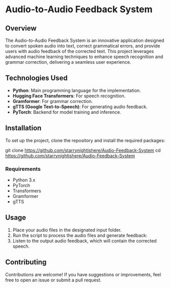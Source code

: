 
# Audio-to-Audio Feedback System

## Overview

The Audio-to-Audio Feedback System is an innovative application designed to convert spoken audio into text, correct grammatical errors, and provide users with audio feedback of the corrected text. This project leverages advanced machine learning techniques to enhance speech recognition and grammar correction, delivering a seamless user experience.

## Technologies Used

- **Python**: Main programming language for the implementation.
- **Hugging Face Transformers**: For speech recognition.
- **Gramformer**: For grammar correction.
- **gTTS (Google Text-to-Speech)**: For generating audio feedback.
- **PyTorch**: Backend for model training and inference.

## Installation

To set up the project, clone the repository and install the required packages:

git clone https://github.com/starrynightishere/Audio-Feedback-System
cd https://github.com/starrynightishere/Audio-Feedback-System

### Requirements

- Python 3.x
- PyTorch
- Transformers
- Gramformer
- gTTS

## Usage

1. Place your audio files in the designated input folder.
2. Run the script to process the audio files and generate feedback:
3. Listen to the output audio feedback, which will contain the corrected speech.

## Contributing

Contributions are welcome! If you have suggestions or improvements, feel free to open an issue or submit a pull request.

